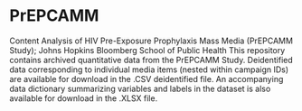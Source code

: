 # PrEPCAMM
Content Analysis of HIV Pre-Exposure Prophylaxis Mass Media (PrEPCAMM Study); Johns Hopkins Bloomberg School of Public Health
This repository contains archived quantitative data from the PrEPCAMM Study. Deidentified data corresponding to individual media items
(nested within campaign IDs) are available for download in the .CSV deidentified file. An accompanying data dictionary summarizing
variables and labels in the dataset is also available for download in the .XLSX file. 
